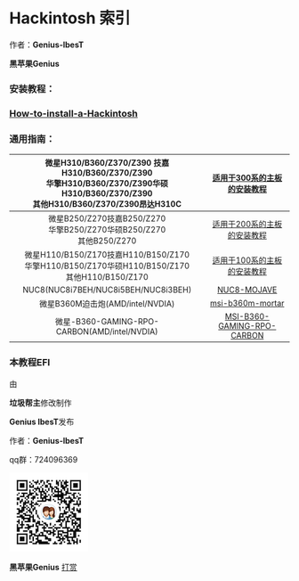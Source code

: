 # Hackintosh 索引

作者：**Genius-lbesT**

**黑苹果Genius**

### 安装教程：

### [How-to-install-a-Hackintosh](https://github.com/Lubibest/How-to-install-a-Hackintosh)

### 通用指南：

| 微星H310/B360/Z370/Z390 技嘉H310/B360/Z370/Z390 <br />华擎H310/B360/Z370/Z390华硕H310/B360/Z370/Z390<br />其他H310/B360/Z370/Z390昂达H310C | [适用于300系的主板的安装教程](https://github.com/Lubibest/300-series-hackintosh-mojave) |
| :----------------------------------------------------------: | :----------------------------------------------------------: |
| 微星B250/Z270技嘉B250/Z270<br />华擎B250/Z270华硕B250/Z270<br />其他B250/Z270 | [适用于200系的主板的安装教程](https://github.com/Lubibest/200-series-hackintosh-mojave) |
| 微星H110/B150/Z170技嘉H110/B150/Z170<br />华擎H110/B150/Z170华硕H110/B150/Z170<br />其他H110/B150/Z170 | [适用于100系的主板的安装教程](https://github.com/Lubibest/100-series-hackintosh-mojave) |
|             NUC8(NUC8i7BEH/NUC8i5BEH/NUC8i3BEH)              |    [NUC8-MOJAVE](https://github.com/Lubibest/NUC8-MOJAVE)    |
|               微星B360M迫击炮(AMD/intel/NVDIA)               | [msi-b360m-mortar](https://github.com/Lubibest/MSI-B360M-MORTAR) |
|         微星-B360-GAMING-RPO-CARBON(AMD/intel/NVDIA)         | [MSI-B360-GAMING-RPO-CARBON](https://github.com/Lubibest/MSI-B360-GAMING-RPO-CARBON) |

### 本教程EFI

由

**垃圾帮主**修改制作

**Genius lbesT**发布

作者：**Genius-lbesT**

qq群：724096369

![](https://github.com/Lubibest/Hackintosh/blob/master/JPG/QQ.png)

 **黑苹果Genius**   [打赏](https://github.com/Lubibest/About-Genius-lbesT)

